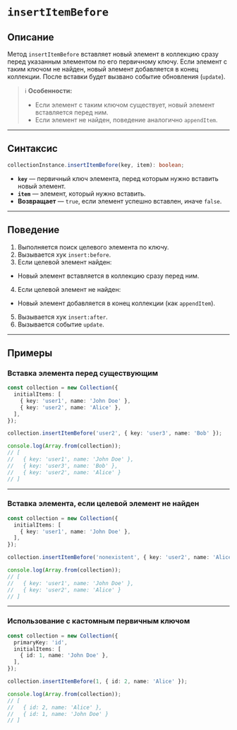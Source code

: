# `insertItemBefore`

## Описание

Метод `insertItemBefore` вставляет новый элемент в коллекцию сразу перед указанным элементом по его первичному ключу.
Если элемент с таким ключом не найден, новый элемент добавляется в конец коллекции.
После вставки будет вызвано событие обновления (`update`).

> ℹ️ **Особенности:**
> - Если элемент с таким ключом существует, новый элемент вставляется перед ним.
> - Если элемент не найден, поведение аналогично `appendItem`.

---

## Синтаксис

```ts
collectionInstance.insertItemBefore(key, item): boolean;
```

- **`key`** — первичный ключ элемента, перед которым нужно вставить новый элемент.
- **`item`** — элемент, который нужно вставить.
- **Возвращает** — `true`, если элемент успешно вставлен, иначе `false`.

---

## Поведение

1. Выполняется поиск целевого элемента по ключу.
2. Вызывается хук `insert:before`.
3. Если целевой элемент найден:
  - Новый элемент вставляется в коллекцию сразу перед ним.
4. Если целевой элемент не найден:
  - Новый элемент добавляется в конец коллекции (как `appendItem`).
5. Вызывается хук `insert:after`.
6. Вызывается событие `update`.

---

## Примеры

### Вставка элемента перед существующим

```ts
const collection = new Collection({
  initialItems: [
    { key: 'user1', name: 'John Doe' },
    { key: 'user2', name: 'Alice' },
  ],
});

collection.insertItemBefore('user2', { key: 'user3', name: 'Bob' });

console.log(Array.from(collection));
// [
//   { key: 'user1', name: 'John Doe' },
//   { key: 'user3', name: 'Bob' },
//   { key: 'user2', name: 'Alice' }
// ]
```

---

### Вставка элемента, если целевой элемент не найден

```ts
const collection = new Collection({
  initialItems: [
    { key: 'user1', name: 'John Doe' },
  ],
});

collection.insertItemBefore('nonexistent', { key: 'user2', name: 'Alice' });

console.log(Array.from(collection));
// [
//   { key: 'user1', name: 'John Doe' },
//   { key: 'user2', name: 'Alice' }
// ]
```

---

### Использование с кастомным первичным ключом

```ts
const collection = new Collection({
  primaryKey: 'id',
  initialItems: [
    { id: 1, name: 'John Doe' },
  ],
});

collection.insertItemBefore(1, { id: 2, name: 'Alice' });

console.log(Array.from(collection));
// [
//   { id: 2, name: 'Alice' },
//   { id: 1, name: 'John Doe' }
// ]
```
